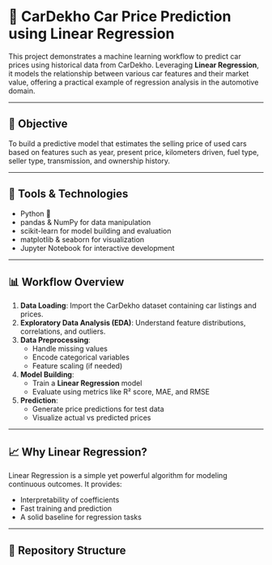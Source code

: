 # 🚗 CarDekho Car Price Prediction using Linear Regression

This project demonstrates a machine learning workflow to predict car prices using historical data from CarDekho. Leveraging **Linear Regression**, it models the relationship between various car features and their market value, offering a practical example of regression analysis in the automotive domain.

---

## 📌 Objective

To build a predictive model that estimates the selling price of used cars based on features such as year, present price, kilometers driven, fuel type, seller type, transmission, and ownership history.

---

## 🧰 Tools & Technologies

- Python 🐍
- pandas & NumPy for data manipulation
- scikit-learn for model building and evaluation
- matplotlib & seaborn for visualization
- Jupyter Notebook for interactive development

---

## 📊 Workflow Overview

1. **Data Loading**: Import the CarDekho dataset containing car listings and prices.
2. **Exploratory Data Analysis (EDA)**: Understand feature distributions, correlations, and outliers.
3. **Data Preprocessing**:
   - Handle missing values
   - Encode categorical variables
   - Feature scaling (if needed)
4. **Model Building**:
   - Train a **Linear Regression** model
   - Evaluate using metrics like R² score, MAE, and RMSE
5. **Prediction**:
   - Generate price predictions for test data
   - Visualize actual vs predicted prices

---

## 📈 Why Linear Regression?

Linear Regression is a simple yet powerful algorithm for modeling continuous outcomes. It provides:

- Interpretability of coefficients
- Fast training and prediction
- A solid baseline for regression tasks

---

## 📂 Repository Structure

